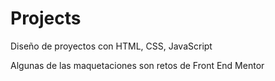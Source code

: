 # Projects
Diseño de proyectos con HTML, CSS, JavaScript 

Algunas de las maquetaciones son retos de Front End Mentor
